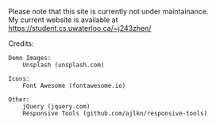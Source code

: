 Please note that this site is currently not under maintainance. <br>
My current website is available at https://student.cs.uwaterloo.ca/~j243zhen/

Credits:

	Demo Images:
		Unsplash (unsplash.com)

	Icons:
		Font Awesome (fontawesome.io)

	Other:
		jQuery (jquery.com)
		Responsive Tools (github.com/ajlkn/responsive-tools)
